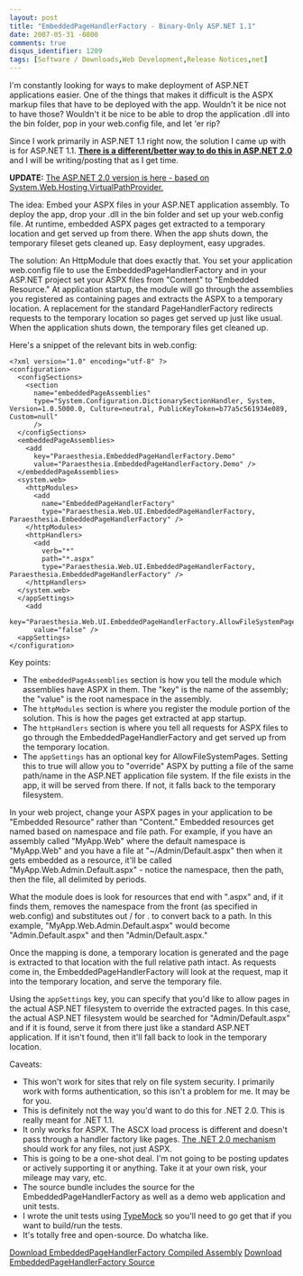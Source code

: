 ```yaml
---
layout: post
title: "EmbeddedPageHandlerFactory - Binary-Only ASP.NET 1.1"
date: 2007-05-31 -0800
comments: true
disqus_identifier: 1209
tags: [Software / Downloads,Web Development,Release Notices,net]
---
```

I'm constantly looking for ways to make deployment of ASP.NET
applications easier. One of the things that makes it difficult is the
ASPX markup files that have to be deployed with the app. Wouldn't it be
nice not to have those? Wouldn't it be nice to be able to drop the
application .dll into the bin folder, pop in your web.config file, and
let 'er rip?
 
 Since I work primarily in ASP.NET 1.1 right now, the solution I came up
with is for ASP.NET 1.1. [**There is a different/better way to do this
in ASP.NET
2.0**](http://msdn2.microsoft.com/en-us/library/system.web.hosting.virtualpathprovider.aspx)
and I will be writing/posting that as I get time.

**UPDATE:** [The ASP.NET 2.0 version is here - based on
System.Web.Hosting.VirtualPathProvider.](http://paraesthesia.com/archive/2007/07/13/embeddedresourcepathprovider---binary-only-asp.net-2.0.aspx)
 
 The idea: Embed your ASPX files in your ASP.NET application assembly.
To deploy the app, drop your .dll in the bin folder and set up your
web.config file. At runtime, embedded ASPX pages get extracted to a
temporary location and get served up from there. When the app shuts
down, the temporary fileset gets cleaned up. Easy deployment, easy
upgrades.
 
 The solution: An HttpModule that does exactly that. You set your
application web.config file to use the EmbeddedPageHandlerFactory and in
your ASP.NET project set your ASPX files from "Content" to "Embedded
Resource." At application startup, the module will go through the
assemblies you registered as containing pages and extracts the ASPX to a
temporary location. A replacement for the standard PageHandlerFactory
redirects requests to the temporary location so pages get served up just
like usual. When the application shuts down, the temporary files get
cleaned up.
 
 Here's a snippet of the relevant bits in web.config:
 
    <?xml version="1.0" encoding="utf-8" ?>
    <configuration>
      <configSections>
        <section
          name="embeddedPageAssemblies"
          type="System.Configuration.DictionarySectionHandler, System, Version=1.0.5000.0, Culture=neutral, PublicKeyToken=b77a5c561934e089, Custom=null"
          />
      </configSections>
      <embeddedPageAssemblies>
        <add
          key="Paraesthesia.EmbeddedPageHandlerFactory.Demo"
          value="Paraesthesia.EmbeddedPageHandlerFactory.Demo" />
      </embeddedPageAssemblies>
      <system.web>
        <httpModules>
          <add
            name="EmbeddedPageHandlerFactory"
            type="Paraesthesia.Web.UI.EmbeddedPageHandlerFactory, Paraesthesia.EmbeddedPageHandlerFactory" />
        </httpModules>
        <httpHandlers>
          <add
            verb="*"
            path="*.aspx"
            type="Paraesthesia.Web.UI.EmbeddedPageHandlerFactory, Paraesthesia.EmbeddedPageHandlerFactory" />
        </httpHandlers>
      </system.web>
      </appSettings>
        <add
          key="Paraesthesia.Web.UI.EmbeddedPageHandlerFactory.AllowFileSystemPages"
          value="false" />
      <appSettings>
    </configuration>

Key points:
-   The `embeddedPageAssemblies` section is how you tell the module
    which assemblies have ASPX in them. The "key" is the name of the
    assembly; the "value" is the root namespace in the assembly.
-   The `httpModules` section is where you register the module portion
    of the solution. This is how the pages get extracted at app startup.
-   The `httpHandlers` section is where you tell all requests for ASPX
    files to go through the EmbeddedPageHandlerFactory and get served up
    from the temporary location.
-   The `appSettings` has an optional key for AllowFileSystemPages.
    Setting this to true will allow you to "override" ASPX by putting a
    file of the same path/name in the ASP.NET application file system.
    If the file exists in the app, it will be served from there. If not,
    it falls back to the temporary filesystem.

In your web project, change your ASPX pages in your application to be
"Embedded Resource" rather than "Content." Embedded resources get named
based on namespace and file path. For example, if you have an assembly
called "MyApp.Web" where the default namespace is "MyApp.Web" and you
have a file at "\~/Admin/Default.aspx" then when it gets embedded as a
resource, it'll be called "MyApp.Web.Admin.Default.aspx" - notice the
namespace, then the path, then the file, all delimited by periods.
 
 What the module does is look for resources that end with ".aspx" and,
if it finds them, removes the namespace from the front (as specified in
web.config) and substitutes out / for . to convert back to a path. In
this example, "MyApp.Web.Admin.Default.aspx" would become
"Admin.Default.aspx" and then "Admin/Default.aspx."
 
 Once the mapping is done, a temporary location is generated and the
page is extracted to that location with the full relative path intact.
As requests come in, the EmbeddedPageHandlerFactory will look at the
request, map it into the temporary location, and serve the temporary
file.
 
 Using the `appSettings` key, you can specify that you'd like to allow
pages in the actual ASP.NET filesystem to override the extracted pages.
In this case, the actual ASP.NET filesystem would be searched for
"Admin/Default.aspx" and if it is found, serve it from there just like a
standard ASP.NET application. If it isn't found, then it'll fall back to
look in the temporary location.
 
 Caveats:
-   This won't work for sites that rely on file system security. I
    primarily work with forms authentication, so this isn't a problem
    for me. It may be for you.
-   This is definitely not the way you'd want to do this for .NET 2.0.
    This is really meant for .NET 1.1.
-   It only works for ASPX. The ASCX load process is different and
    doesn't pass through a handler factory like pages. [The .NET 2.0
    mechanism](http://msdn2.microsoft.com/en-us/library/system.web.hosting.virtualpathprovider.aspx)
    should work for any files, not just ASPX.
-   This is going to be a one-shot deal. I'm not going to be posting
    updates or actively supporting it or anything. Take it at your own
    risk, your mileage may vary, etc.
-   The source bundle includes the source for the
    EmbeddedPageHandlerFactory as well as a demo web application and
    unit tests.
-   I wrote the unit tests using [TypeMock](http://www.typemock.com) so
    you'll need to go get that if you want to build/run the tests.
-   It's totally free and open-source. Do whatcha like.

[Download EmbeddedPageHandlerFactory Compiled
Assembly](https://onedrive.live.com/redir?resid=C2CB832A5EC9B707!45413&authkey=!ABecYtDsPb2Lf48&ithint=file%2czip)
 [Download EmbeddedPageHandlerFactory
Source](https://onedrive.live.com/redir?resid=C2CB832A5EC9B707!45412&authkey=!AMY3tJyWNqJVjnE&ithint=file%2czip)
